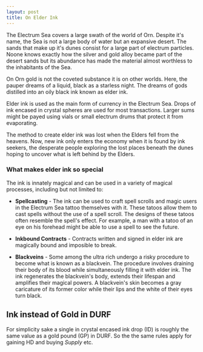 ```yaml
---
layout: post
title: On Elder Ink
---
```


The Electrum Sea covers a large swath of the world of Orn. Despite it's name, the Sea is not a large body of water but an expansive desert. The sands that make up it's dunes consist for a large part of electrum particles. Noone knows exactly how the silver and gold alloy became part of the desert sands but its abundance has made the material almost worthless to the inhabitants of the Sea.

On Orn gold is not the coveted substance it is on other worlds. Here, the pauper dreams of a liquid, black as a starless night. The dreams of gods distilled into an oily black ink known as elder ink.

Elder ink is used as the main form of currency in the Electrum Sea. Drops of ink encased in crystal spheres are used for most transactions. Larger sums might be payed using vials or small electrum drums that protect it from evaporating.

The method to create elder ink was lost when the Elders fell from the heavens. Now, new ink only enters the economy when it is found by ink seekers, the desperate people exploring the lost places beneath the dunes hoping to uncover what is left behind by the Elders.

### What makes elder ink so special
The ink is innately magical and can be used in a variety of magical processes, including but not limited to:

* **Spellcasting** - The ink can be used to craft spell scrolls and magic users in the Electrum Sea tattoo themselves with it. These tatoos allow them to cast spells without the use of a spell scroll. The designs of these tatoos often resemble the spell's effect. For example, a man with a tatoo of an eye on his forehead might be able to use a spell to see the future.

* **Inkbound Contracts** - Contracts written and signed in elder ink are magically bound and imposible to break.

* **Blackveins** - Some among the ultra rich undergo a risky procedure to become what is known as a blackvein. The procedure involves draining their body of its blood while simultaneously filling it with elder ink. The ink regenerates the blackvein's body, extends their lifespan and amplifies their magical powers. A blackvein's skin becomes a gray caricature of its former color while their lips and the white of their eyes turn black.

## Ink instead of Gold in DURF
For simplicity sake a single in crystal encased ink drop (ID) is roughly the same value as a gold pound (GP) in DURF. So the the same rules apply for gaining HD and buying *Supply* etc. 